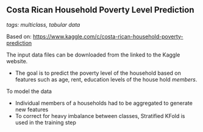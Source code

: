 ## Costa Rican Household Poverty Level Prediction
_tags: multiclass, tabular data_

Based on: https://www.kaggle.com/c/costa-rican-household-poverty-prediction

The input data files can be downloaded from the linked to the Kaggle website. 

- The goal is to predict the poverty level of the household based on features such as age, rent, education levels of the house hold _members_.

To model the data
- Individual members of a households had to be aggregated to generate new features
- To correct for heavy imbalance between classes, Stratified KFold is used in the training step



